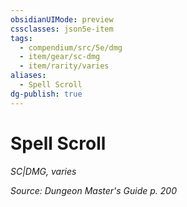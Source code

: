 ```yaml
---
obsidianUIMode: preview
cssclasses: json5e-item
tags:
  - compendium/src/5e/dmg
  - item/gear/sc-dmg
  - item/rarity/varies
aliases:
  - Spell Scroll
dg-publish: true
---
```

# Spell Scroll
*SC|DMG, varies*  


*Source: Dungeon Master's Guide p. 200*